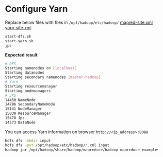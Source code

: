 # Configure Yarn

Replace below files with files in `/opt/hadoop/etc/hadoop/`
[mapred-site.xml](./Second_Step/mapred-site.xml)
[yarn-site.xml](./Second_Step/yarn-site.xml)

```bash
start-dfs.sh
start-yarn.sh
jps
```

**Expected result**

```bash
# DFS
Starting namenodes on [localhost]
Starting datanodes
Starting secondary namenodes [master-hadoop]
# Yarn
Starting resourcemanager
Starting nodemanagers
# JPS
14450 NameNode
14786 SecondaryNameNode
15141 NodeManager
15030 ResourceManager
15478 Jps
14573 DataNode
```

You can access Yarn information on browser `http://<ip_address>:8088`

```bash
hdfs dfs -mkdir input
hdfs dfs -put /opt/hadoop/etc/hadoop/*.xml input
hadoop jar /opt/hadoop/share/hadoop/mapreduce/hadoop-mapreduce-examples-3.2.1.jar grep input output_yarn 'dfs[a-z.]+'
```
